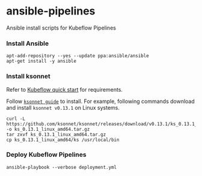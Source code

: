 # ansible-pipelines
Ansible install scripts for Kubeflow Pipelines


### Install Ansible

```command line
apt-add-repository --yes --update ppa:ansible/ansible
apt-get install -y ansible
```

### Install ksonnet

Refer to [Kubeflow quick start](https://www.kubeflow.org/docs/started/getting-started/) for requirements.

Follow [`ksonnet guide`](https://ksonnet.io/get-started/) to install. For example, following commands download and install `ksonnet v0.13.1` on Linux systems.

```command line
curl -L https://github.com/ksonnet/ksonnet/releases/download/v0.13.1/ks_0.13.1_linux_amd64.tar.gz -o ks_0.13.1_linux_amd64.tar.gz
tar zxvf ks_0.13.1_linux_amd64.tar.gz
cp ks_0.13.1_linux_amd64/ks /usr/local/bin
```

### Deploy Kubeflow Pipelines

```command line
ansible-playbook --verbose deployment.yml
```
